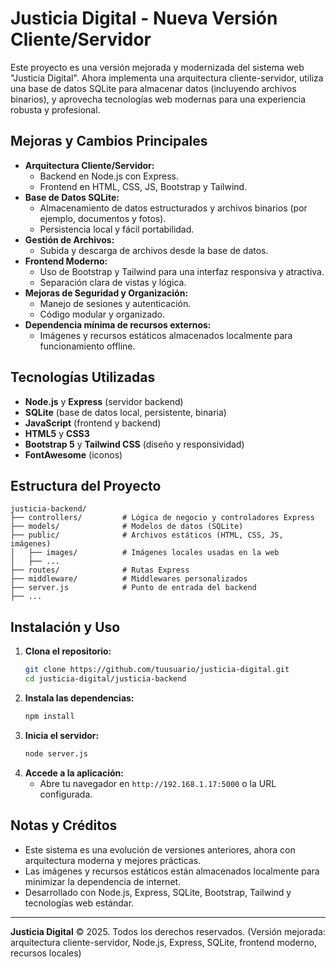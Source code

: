 # Justicia Digital - Nueva Versión Cliente/Servidor

Este proyecto es una versión mejorada y modernizada del sistema web "Justicia Digital". Ahora implementa una arquitectura cliente-servidor, utiliza una base de datos SQLite para almacenar datos (incluyendo archivos binarios), y aprovecha tecnologías web modernas para una experiencia robusta y profesional.

## Mejoras y Cambios Principales

- **Arquitectura Cliente/Servidor:**
  - Backend en Node.js con Express.
  - Frontend en HTML, CSS, JS, Bootstrap y Tailwind.
- **Base de Datos SQLite:**
  - Almacenamiento de datos estructurados y archivos binarios (por ejemplo, documentos y fotos).
  - Persistencia local y fácil portabilidad.
- **Gestión de Archivos:**
  - Subida y descarga de archivos desde la base de datos.
- **Frontend Moderno:**
  - Uso de Bootstrap y Tailwind para una interfaz responsiva y atractiva.
  - Separación clara de vistas y lógica.
- **Mejoras de Seguridad y Organización:**
  - Manejo de sesiones y autenticación.
  - Código modular y organizado.
- **Dependencia mínima de recursos externos:**
  - Imágenes y recursos estáticos almacenados localmente para funcionamiento offline.

## Tecnologías Utilizadas

- **Node.js** y **Express** (servidor backend)
- **SQLite** (base de datos local, persistente, binaria)
- **JavaScript** (frontend y backend)
- **HTML5** y **CSS3**
- **Bootstrap 5** y **Tailwind CSS** (diseño y responsividad)
- **FontAwesome** (iconos)

## Estructura del Proyecto

```
justicia-backend/
├── controllers/         # Lógica de negocio y controladores Express
├── models/              # Modelos de datos (SQLite)
├── public/              # Archivos estáticos (HTML, CSS, JS, imágenes)
│   ├── images/          # Imágenes locales usadas en la web
│   ├── ...
├── routes/              # Rutas Express
├── middleware/          # Middlewares personalizados
├── server.js            # Punto de entrada del backend
├── ...
```

## Instalación y Uso

1. **Clona el repositorio:**
   ```bash
   git clone https://github.com/tuusuario/justicia-digital.git
   cd justicia-digital/justicia-backend
   ```
2. **Instala las dependencias:**
   ```bash
   npm install
   ```
3. **Inicia el servidor:**
   ```bash
   node server.js
   ```
4. **Accede a la aplicación:**
   - Abre tu navegador en `http://192.168.1.17:5000` o la URL configurada.

## Notas y Créditos

- Este sistema es una evolución de versiones anteriores, ahora con arquitectura moderna y mejores prácticas.
- Las imágenes y recursos estáticos están almacenados localmente para minimizar la dependencia de internet.
- Desarrollado con Node.js, Express, SQLite, Bootstrap, Tailwind y tecnologías web estándar.

---

**Justicia Digital** © 2025. Todos los derechos reservados.
(Versión mejorada: arquitectura cliente-servidor, Node.js, Express, SQLite, frontend moderno, recursos locales)
